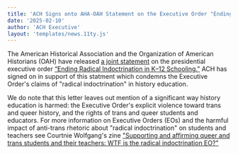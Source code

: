 ```yaml
---
title: 'ACH Signs onto AHA-OAH Statement on the Executive Order "Ending Radical Indoctrination in K-12 Schooling"'
date: '2025-02-10'
author: 'ACH Executive'
layout: 'templates/news.11ty.js'
---
```


The American Historical Association and the Organization of American Historians (OAH) have released [a joint statement](https://www.historians.org/news/aha-oah-statement-on-executive-order-ending-radical-indoctrination-in-k-12-schooling/) on the presidential executive order [“Ending Radical Indoctrination in K–12 Schooling.”](https://www.whitehouse.gov/presidential-actions/2025/01/ending-radical-indoctrination-in-k-12-schooling/) ACH has signed on in support of this statment which condemns the Executive Order's claims of "radical indoctrination" in history education. 

We do note that this letter leaves out mention of a significant way history education is harmed: the Executive Order's explicit violence toward trans and queer history, and the rights of trans and queer students and educators. For more information on Executive Orders (EOs) and the harmful impact of anti-trans rhetoric about "radical indoctrination" on students and teachers see Courtnie Wolfgang's zine ["Supporting and affirming queer and trans students and their teachers: WTF is the radical indoctrination EO?"](https://zinebakery.com/redistro/support-queer-trans-students-teachers-ri-eo-details)